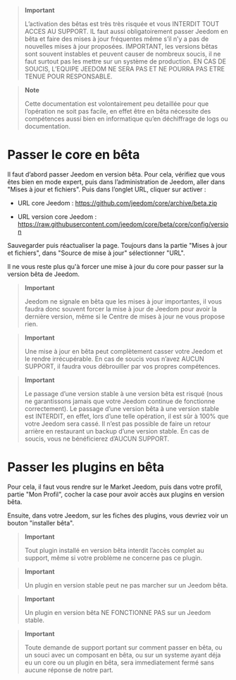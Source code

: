 > **Important**
>
> L’activation des bêtas est très très risquée et vous INTERDIT TOUT
> ACCES AU SUPPORT. IL faut aussi obligatoirement passer Jeedom en bêta
> et faire des mises à jour fréquentes même s’il n’y a pas de nouvelles
> mises à jour proposées. IMPORTANT, les versions bêtas sont souvent
> instables et peuvent causer de nombreux soucis, il ne faut surtout pas
> les mettre sur un système de production. EN CAS DE SOUCIS, L’EQUIPE
> JEEDOM NE SERA PAS ET NE POURRA PAS ETRE TENUE POUR RESPONSABLE.

> **Note**
>
> Cette documentation est volontairement peu detaillée pour que
> l’opération ne soit pas facile, en effet être en bêta nécessite des
> compétences aussi bien en informatique qu’en déchiffrage de logs ou
> documentation.

Passer le core en bêta
======================

Il faut d’abord passer Jeedom en version bêta. Pour cela, vérifiez que
vous êtes bien en mode expert, puis dans l’administration de Jeedom,
aller dans "Mises à jour et fichiers". Puis dans l’onglet URL, cliquer
sur activer :

-   URL core Jeedom : <https://github.com/jeedom/core/archive/beta.zip>

-   URL version core Jeedom :
    <https://raw.githubusercontent.com/jeedom/core/beta/core/config/version>

Sauvegarder puis réactualiser la page. Toujours dans la partie "Mises à
jour et fichiers", dans "Source de mise à jour" sélectionner "URL".

Il ne vous reste plus qu'à forcer une mise à jour du core pour passer
sur la version bêta de Jeedom.

> **Important**
>
> Jeedom ne signale en bêta que les mises à jour importantes, il vous
> faudra donc souvent forcer la mise à jour de Jeedom pour avoir la
> dernière version, même si le Centre de mises à jour ne vous propose
> rien.

> **Important**
>
> Une mise à jour en bêta peut complètement casser votre Jeedom et le
> rendre irrécupérable. En cas de soucis vous n’avez AUCUN SUPPORT, il
> faudra vous débrouiller par vos propres compétences.

> **Important**
>
> Le passage d’une version stable à une version bêta est risqué (nous ne
> garantissons jamais que votre Jeedom continue de fonctionne
> correctement). Le passage d’une version bêta à une version stable est
> INTERDIT, en effet, lors d’une telle opération, il est sûr à 100% que
> votre Jeedom sera cassé. Il n’est pas possible de faire un retour
> arrière en restaurant un backup d’une version stable. En cas de
> soucis, vous ne bénéficierez d’AUCUN SUPPORT.

Passer les plugins en bêta
==========================

Pour cela, il faut vous rendre sur le Market Jeedom, puis dans votre
profil, partie "Mon Profil", cocher la case pour avoir accès aux plugins
en version bêta.

Ensuite, dans votre Jeedom, sur les fiches des plugins, vous devriez
voir un bouton "installer bêta".

> **Important**
>
> Tout plugin installé en version bêta interdit l’accès complet au
> support, même si votre problème ne concerne pas ce plugin.

> **Important**
>
> Un plugin en version stable peut ne pas marcher sur un Jeedom bêta.

> **Important**
>
> Un plugin en version bêta NE FONCTIONNE PAS sur un Jeedom stable.

> **Important**
>
> Toute demande de support portant sur comment passer en bêta, ou un
> souci avec un composant en bêta, ou sur un systeme ayant déja eu un
> core ou un plugin en bêta, sera immediatement fermé sans aucune
> réponse de notre part.

